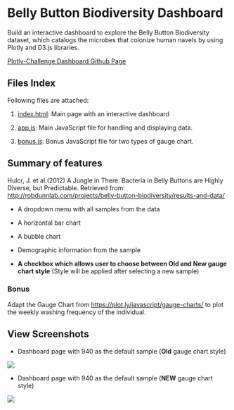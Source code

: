 # Belly Button Biodiversity Dashboard
Build an interactive dashboard to explore the Belly Button Biodiversity dataset, which catalogs the microbes that colonize human navels by using Plotly and D3.js libraries.

<a href="https://kk-deng.github.io/Plotly-Challenge/">Plotly-Challenge Dashboard Github Page</a>


## Files Index

Following files are attached:

1. <a href="https://github.com/kk-deng/Plotly-Challenge/blob/main/index.html">index.html</a>: Main page with an interactive dashboard

2. <a href="https://github.com/kk-deng/Plotly-Challenge/blob/main/static/js/app.js">app.js</a>: Main JavaScript file for handling and displaying data. 

3. <a href="https://github.com/kk-deng/Plotly-Challenge/blob/main/static/js/bonus.js">bonus.js</a>: Bonus JavaScript file for two types of gauge chart. 

## Summary of features

Hulcr, J. et al.(2012) A Jungle in There: Bacteria in Belly Buttons are Highly Diverse, but Predictable. Retrieved from: http://robdunnlab.com/projects/belly-button-biodiversity/results-and-data/

* A dropdown menu with all samples from the data

* A horizontal bar chart

* A bubble chart

* Demographic information from the sample

* **A checkbox which allows user to choose between Old and New gauge chart style** (Style will be applied after selecting a new sample)

### Bonus

Adapt the Gauge Chart from https://plot.ly/javascript/gauge-charts/ to plot the weekly washing frequency of the individual.



## View Screenshots
* Dashboard page with 940 as the default sample (**Old** gauge chart style)

<img src="https://github.com/kk-deng/Plotly-Challenge/blob/main/Screenshots/dashboard.png">

* Dashboard page with 940 as the default sample (**NEW** gauge chart style)

<img src="https://github.com/kk-deng/Plotly-Challenge/blob/main/Screenshots/dashboard_new_style.png">
